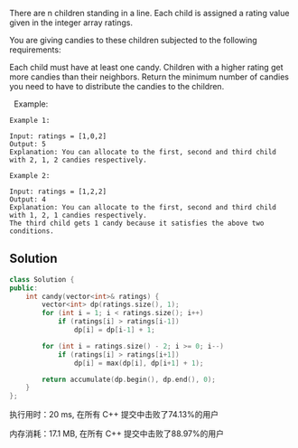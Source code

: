 There are n children standing in a line. Each child is assigned a rating value given in the integer array ratings.

You are giving candies to these children subjected to the following requirements:

Each child must have at least one candy.
Children with a higher rating get more candies than their neighbors.
Return the minimum number of candies you need to have to distribute the candies to the children.

 
Example:
```
Example 1:

Input: ratings = [1,0,2]
Output: 5
Explanation: You can allocate to the first, second and third child with 2, 1, 2 candies respectively.

Example 2:

Input: ratings = [1,2,2]
Output: 4
Explanation: You can allocate to the first, second and third child with 1, 2, 1 candies respectively.
The third child gets 1 candy because it satisfies the above two conditions.
```

## Solution

```c++
class Solution {
public:
    int candy(vector<int>& ratings) {
        vector<int> dp(ratings.size(), 1);
        for (int i = 1; i < ratings.size(); i++)
            if (ratings[i] > ratings[i-1])
                dp[i] = dp[i-1] + 1;

        for (int i = ratings.size() - 2; i >= 0; i--)
            if (ratings[i] > ratings[i+1])
                dp[i] = max(dp[i], dp[i+1] + 1);

        return accumulate(dp.begin(), dp.end(), 0);
    }
};
```

执行用时：20 ms, 在所有 C++ 提交中击败了74.13%的用户

内存消耗：17.1 MB, 在所有 C++ 提交中击败了88.97%的用户
